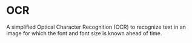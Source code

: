 # OCR
A simplified Optical Character Recognition (OCR) to recognize text in an image for which the font and font size is known ahead of time.
